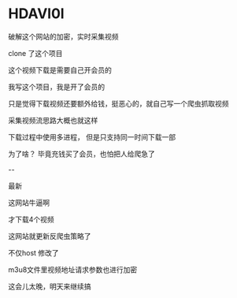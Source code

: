 # HDAVl0l
破解这个网站的加密，实时采集视频


clone 了这个项目

这个视频下载是需要自己开会员的

我写这个项目，我是开了会员的

只是觉得下载视频还要额外给钱，挺恶心的，就自己写一个爬虫抓取视频

采集视频流思路大概也就这样

下载过程中使用多进程， 但是只支持同一时间下载一部

为了啥？ 毕竟充钱买了会员，也怕把人给爬急了

--

最新

这网站牛逼啊

才下载4个视频

这网站就更新反爬虫策略了

不仅host 修改了

m3u8文件里视频地址请求参数也进行加密

这会儿太晚，明天来继续搞
